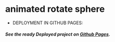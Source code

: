 # animated rotate sphere

* DEPLOYMENT IN GITHUB PAGES:
##### See the ready Deployed project on [Github Pages](https://hacking-nassa-with-html.github.io/animated_rotate_sphere/).